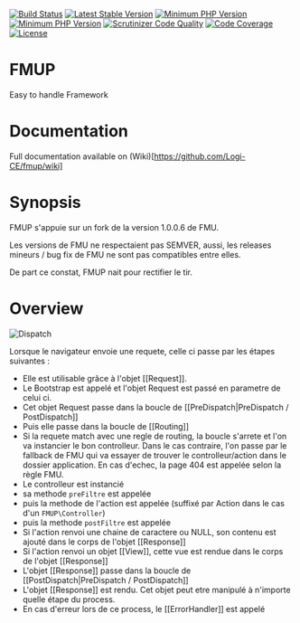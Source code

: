 [![Build Status](https://scrutinizer-ci.com/g/Logi-CE/fmup/badges/build.png?b=master)](https://scrutinizer-ci.com/g/Logi-CE/fmup/build-status/master)
[![Latest Stable Version](https://poser.pugx.org/fmup/fmup/v/stable)](https://packagist.org/packages/fmup/fmup) 
[![Minimum PHP Version](https://img.shields.io/badge/php-%3E%3D%205.6-8892BF.svg?style=flat-square)](https://php.net/)
[![Minimum PHP Version](https://img.shields.io/badge/php-%3E%3D%207.0-8892BF.svg?style=flat-square)](https://php.net/)
[![Scrutinizer Code Quality](https://scrutinizer-ci.com/g/Logi-CE/fmup/badges/quality-score.png?b=master)](https://scrutinizer-ci.com/g/Logi-CE/fmup/?branch=master)
[![Code Coverage](https://scrutinizer-ci.com/g/Logi-CE/fmup/badges/coverage.png?b=master)](https://scrutinizer-ci.com/g/Logi-CE/fmup/?branch=master)
[![License](https://poser.pugx.org/fmup/fmup/license)](https://packagist.org/packages/fmup/fmup)

FMUP
====

Easy to handle Framework

Documentation
=============

Full documentation available on (Wiki)[https://github.com/Logi-CE/fmup/wiki]

Synopsis
========
FMUP s'appuie sur un fork de la version 1.0.0.6 de FMU.

Les versions de FMU ne respectaient pas SEMVER, aussi, les releases mineurs / bug fix de FMU ne sont pas compatibles entre elles.

De part ce constat, FMUP nait pour rectifier le tir.

Overview
========

![Dispatch](http://logi-ce.github.io/fmup/dispatch.png)

Lorsque le navigateur envoie une requete, celle ci passe par les étapes suivantes :

* Elle est utilisable grâce à l'objet [[Request]]. 
* Le Bootstrap est appelé et l'objet Request est passé en parametre de celui ci.
* Cet objet Request passe dans la boucle de [[PreDispatch|PreDispatch / PostDispatch]]
* Puis elle passe dans la boucle de [[Routing]]
* Si la requete match avec une regle de routing, la boucle s'arrete et l'on va instancier le bon controlleur. Dans le cas contraire, l'on passe par le fallback de FMU qui va essayer de trouver le controlleur/action dans le dossier application. En cas d'echec, la page 404 est appelée selon la règle FMU.
* Le controlleur est instancié
* sa methode `preFiltre` est appelée
* puis la methode de l'action est appelée (suffixé par Action dans le cas d'un `FMUP\Controller`)
* puis la methode `postFiltre` est appelée
* Si l'action renvoi une chaine de caractere ou NULL, son contenu est ajouté dans le corps de l'objet [[Response]]
* Si l'action renvoi un objet [[View]], cette vue est rendue dans le corps de l'objet [[Response]]
* L'objet [[Response]] passe dans la boucle de [[PostDispatch|PreDispatch / PostDispatch]]
* L'objet [[Response]] est rendu. Cet objet peut etre manipulé à n'importe quelle étape du process.
* En cas d'erreur lors de ce process, le [[ErrorHandler]] est appelé
